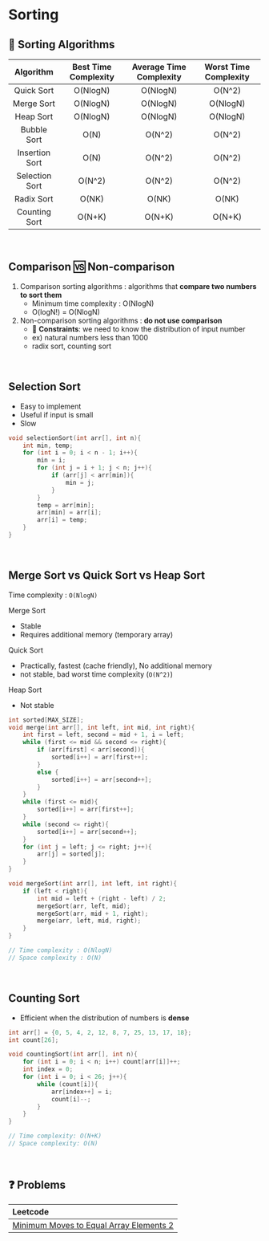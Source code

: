 # Sorting

## 📝 Sorting Algorithms

|   Algorithm    | Best Time Complexity | Average Time Complexity | Worst Time Complexity |
| :------------: | :------------------: | :---------------------: | :-------------------: |
|   Quick Sort   |       O(NlogN)       |        O(NlogN)         |        O(N^2)         |
|   Merge Sort   |       O(NlogN)       |        O(NlogN)         |       O(NlogN)        |
|   Heap Sort    |       O(NlogN)       |        O(NlogN)         |       O(NlogN)        |
|  Bubble Sort   |         O(N)         |         O(N^2)          |        O(N^2)         |
| Insertion Sort |         O(N)         |         O(N^2)          |        O(N^2)         |
| Selection Sort |        O(N^2)        |         O(N^2)          |        O(N^2)         |
|   Radix Sort   |        O(NK)         |          O(NK)          |         O(NK)         |
| Counting Sort  |        O(N+K)        |         O(N+K)          |        O(N+K)         |

<br/>

## Comparison 🆚 Non-comparison

1. Comparison sorting algorithms : algorithms that **compare two numbers to sort them**
   - Minimum time complexity : O(NlogN)
   - O(logN!) = O(NlogN)
2. Non-comparison sorting algorithms : **do not use comparison**
   - 🚧 **Constraints**: we need to know the distribution of input number
   - ex) natural numbers less than 1000
   - radix sort, counting sort

<br/>

## Selection Sort

- Easy to implement
- Useful if input is small
- Slow

```cpp
void selectionSort(int arr[], int n){
	int min, temp;
	for (int i = 0; i < n - 1; i++){
		min = i;
		for (int j = i + 1; j < n; j++){
			if (arr[j] < arr[min]){
				min = j;
			}
		}
		temp = arr[min];
		arr[min] = arr[i];
		arr[i] = temp;
	}
}
```

<br/>

## Merge Sort vs Quick Sort vs Heap Sort

Time complexity : `O(NlogN)`

Merge Sort

- Stable
- Requires additional memory (temporary array)

Quick Sort

- Practically, fastest (cache friendly), No additional memory
- not stable, bad worst time complexity (`O(N^2)`)

Heap Sort

- Not stable

```cpp
int sorted[MAX_SIZE];
void merge(int arr[], int left, int mid, int right){
	int first = left, second = mid + 1, i = left;
	while (first <= mid && second <= right){
		if (arr[first] < arr[second]){
			sorted[i++] = arr[first++];
		}
		else {
			sorted[i++] = arr[second++];
		}
	}
	while (first <= mid){
		sorted[i++] = arr[first++];
	}
	while (second <= right){
		sorted[i++] = arr[second++];
	}
	for (int j = left; j <= right; j++){
		arr[j] = sorted[j];
	}
}

void mergeSort(int arr[], int left, int right){
	if (left < right){
		int mid = left + (right - left) / 2;
		mergeSort(arr, left, mid);
		mergeSort(arr, mid + 1, right);
		merge(arr, left, mid, right);
	}
}

// Time complexity : O(NlogN)
// Space complexity : O(N)
```

<br/>

## Counting Sort

- Efficient when the distribution of numbers is **dense**

```cpp
int arr[] = {0, 5, 4, 2, 12, 8, 7, 25, 13, 17, 18};
int count[26];

void countingSort(int arr[], int n){
	for (int i = 0; i < n; i++) count[arr[i]]++;
	int index = 0;
	for (int i = 0; i < 26; j++){
		while (count[i]){
			arr[index++] = i;
			count[i]--;
		}
	}
}

// Time complexity: O(N+K)
// Space complexity: O(N)
```

<br/>

## ❓ Problems

| Leetcode                                                                                                          |
| :---------------------------------------------------------------------------------------------------------------- |
| [Minimum Moves to Equal Array Elements 2](https://github.com/eunnbi/algorithm/blob/main/sorting/leetcode/462.cpp) |
